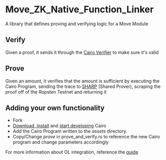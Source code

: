 # Move_ZK_Native_Function_Linker
A library that defines proving and verifying logic for a Move Module

## Verify
Given a proof, it sends it through the [Cairo Verifier](https://github.com/patrickbiel01/Cairo_Verifier) to make sure it's valid

## Prove
Given an amount, it verifies that the amount is sufficient by executing the Cairo Program, sending the trace to [SHARP](https://www.cairo-lang.org/docs/sharp.html) (Shared Prover), scraping the proof off of the Ropsten Testnet and returning it

## Adding your own functionality
- Fork
- [Download, install](https://www.cairo-lang.org/docs/quickstart.html) and [start developing](https://www.cairo-lang.org/docs/index.html) Cairo
- Add the Cairo Program written to the *assets* directory.
- Copy/Change *prove* in prove_and_verify.rs to reference the new Cairo program and change parameters accordingly

For more information about OL integration, reference the [guide](https://github.com/patrickbiel01/Move_ZK_Native_Function_Linker/blob/main/Cairo_ZKP_OL_Integration.md)
